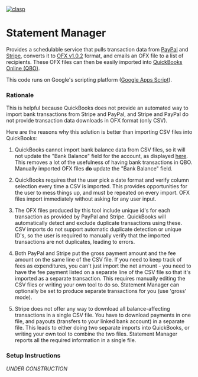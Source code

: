 [![clasp](https://img.shields.io/badge/built%20with-clasp-4285f4.svg)](https://github.com/google/clasp)

# Statement Manager

Provides a schedulable service that pulls transaction data from [PayPal](https://developer.paypal.com/api/rest/)
and [Stripe](https://docs.stripe.com/api), converts it to
[OFX v1.0.2](https://www.financialdataexchange.org/common/Uploaded%20files/OFX%20files/ofx1.0.2spec.zip)
format, and emails an OFX file to a list of recipients. These OFX files can then be easily imported into
[QuickBooks Online (QBO)](https://qbo.intuit.com/app/newfileupload).

This code runs on Google's scripting platform ([Google Apps Script](https://script.google.com)).

### Rationale

This is helpful because QuickBooks does not provide an automated way to import bank transactions from
Stripe and PayPal, and Stripe and PayPal do not provide transaction data downloads in OFX format (only
CSV).

Here are the reasons why this solution is better than importing CSV files into QuickBooks:

  1. QuickBooks cannot import bank balance data from CSV files, so it will not update the "Bank Balance"
     field for the account, as displayed [here](https://qbo.intuit.com/app/banking). This removes a lot of
     the usefulness of having bank transactions in QBO. Manually imported OFX files **do** update the
     "Bank Balance" field.

  2. QuickBooks requires that the user pick a date format and verify column selection every time a CSV
     is imported. This provides opportunities for the user to mess things up, and must be repeated on
     every import. OFX files import immediately without asking for any user input.

  3. The OFX files produced by this tool include unique id's for each transaction as provided by PayPal
     and Stripe. QuickBooks will automatically detect and exclude duplicate transactions using these.
     CSV imports do not support automatic duplicate detection or unique ID's, so the user is required
     to manually verify that the imported transactions are not duplicates, leading to errors.

  4. Both PayPal and Stripe put the gross payment amount and the fee amount on the same line of the CSV
     file. If you need to keep track of fees as expenditures, you can't just import the net amount - you
     need to have the fee payment listed on a separate line of the CSV file so that it's imported as a
     separate transaction. This requires manually editing the CSV files or writing your own tool to do so.
     Statement Manager can optionally be set to produce separate transactions for you (use 'gross' mode).

  6. Stripe does not offer any way to download all balance-affecting transactions in a single CSV file.
     You have to download payments in one file, and payouts (transfers to your linked bank account) in a
     separate file. This leads to either doing two separate imports into QuickBooks, or writing your own
     tool to combine the two files. Statement Manager reports all the required information in a single file.

### Setup Instructions

*UNDER CONSTRUCTION*
